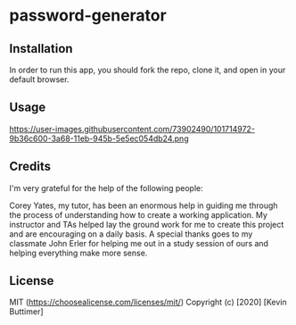 # password-generator

## Installation

In order to run this app, you should fork the repo, clone it, and open in your default browser.

## Usage

https://user-images.githubusercontent.com/73902490/101714972-9b36c600-3a68-11eb-945b-5e5ec054db24.png

## Credits

I'm very grateful for the help of the following people:

Corey Yates, my tutor, has been an enormous help in guiding me through the process of understanding how to create a working application. My instructor and TAs helped lay the ground work for me to create this project and are encouraging on a daily basis. A special thanks goes to my classmate John Erler for helping me out in a study session of ours and helping everything make more sense.

## License

MIT (https://choosealicense.com/licenses/mit/) Copyright (c) [2020] [Kevin Buttimer]
